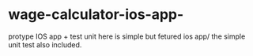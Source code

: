 # wage-calculator-ios-app-
protype IOS app +  test unit
here is simple but fetured ios app/
the simple unit test also included.
